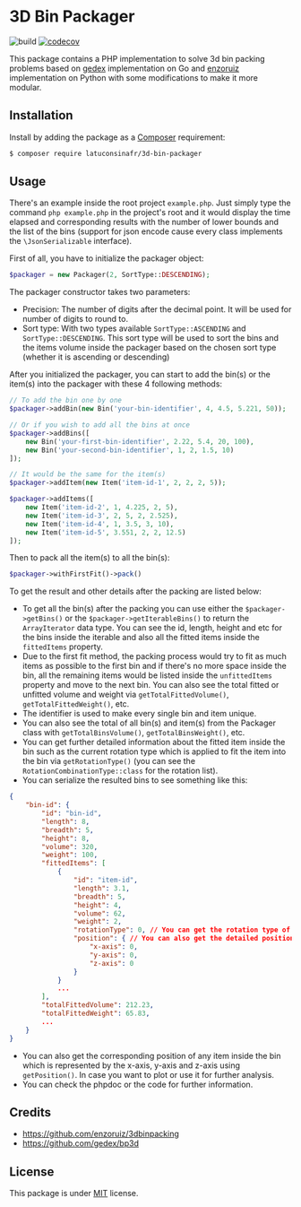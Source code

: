 # 3D Bin Packager
![build](https://github.com/latuconsinafr/3d-bin-packager/actions/workflows/ci-workflow.yml/badge.svg)
[![codecov](https://codecov.io/gh/latuconsinafr/3d-bin-packager/branch/main/graph/badge.svg?token=6T6HY94VGP)](https://codecov.io/gh/latuconsinafr/3d-bin-packager)

This package contains a PHP implementation to solve 3d bin packing problems based on [gedex](https://github.com/gedex/bp3d) implementation on Go and [enzoruiz](https://github.com/enzoruiz/3dbinpacking) implementation on Python with some modifications to make it more modular.

## Installation

Install by adding the package as a [Composer](https://getcomposer.org)
requirement:

```bash
$ composer require latuconsinafr/3d-bin-packager
```

## Usage

There's an example inside the root project `example.php`. Just simply type the command `php example.php` in the project's root and it would display the time elapsed and corresponding results with the number of lower bounds and the list of the bins (support for json encode cause every class implements the `\JsonSerializable` interface).

First of all, you have to initialize the packager object:

```php
$packager = new Packager(2, SortType::DESCENDING);
```

The packager constructor takes two parameters:
- Precision: The number of digits after the decimal point. It will be used for number of digits to round to.
- Sort type: With two types available `SortType::ASCENDING` and `SortType::DESCENDING`. This sort type will be used to sort the bins and the items volume inside the packager based on the chosen sort type (whether it is ascending or descending)

After you initialized the packager, you can start to add the bin(s) or the item(s) into the packager with these 4 following methods:

```php
// To add the bin one by one
$packager->addBin(new Bin('your-bin-identifier', 4, 4.5, 5.221, 50));

// Or if you wish to add all the bins at once
$packager->addBins([
    new Bin('your-first-bin-identifier', 2.22, 5.4, 20, 100),
    new Bin('your-second-bin-identifier', 1, 2, 1.5, 10)
]);

// It would be the same for the item(s)
$packager->addItem(new Item('item-id-1', 2, 2, 2, 5));

$packager->addItems([
    new Item('item-id-2', 1, 4.225, 2, 5),
    new Item('item-id-3', 2, 5, 2, 2.525),
    new Item('item-id-4', 1, 3.5, 3, 10),
    new Item('item-id-5', 3.551, 2, 2, 12.5)
]);
```

Then to pack all the item(s) to all the bin(s):

```php
$packager->withFirstFit()->pack()
```

To get the result and other details after the packing are listed below:
- To get all the bin(s) after the packing you can use either the `$packager->getBins()` or the `$packager->getIterableBins()` to return the `ArrayIterator` data type. You can see the id, length, height and etc for the bins inside the iterable and also all the fitted items inside the `fittedItems` property. 
- Due to the first fit method, the packing process would try to fit as much items as possible to the first bin and if there's no more space inside the bin, all the remaining items would be listed inside the `unfittedItems` property and move to the next bin. You can also see the total fitted or unfitted volume and weight via `getTotalFittedVolume()`, `getTotalFittedWeight()`, etc.
- The identifier is used to make every single bin and item unique.
- You can also see the total of all bin(s) and item(s) from the Packager class with `getTotalBinsVolume()`, `getTotalBinsWeight()`, etc.
- You can get further detailed information about the fitted item inside the bin such as the current rotation type which is applied to fit the item into the bin via `getRotationType()` (you can see the `RotationCombinationType::class` for the rotation list).
- You can serialize the resulted bins to see something like this:
```json
{
    "bin-id": {
        "id": "bin-id",
        "length": 8,
        "breadth": 5,
        "height": 8,
        "volume": 320,
        "weight": 100,
        "fittedItems": [
            {
                "id": "item-id",
                "length": 3.1,
                "breadth": 5,
                "height": 4,
                "volume": 62,
                "weight": 2,
                "rotationType": 0, // You can get the rotation type of any item inside the bin
                "position": { // You can also get the detailed position of any item inside the bin
                    "x-axis": 0,
                    "y-axis": 0,
                    "z-axis": 0
                }
            }
            ...
        ],
        "totalFittedVolume": 212.23,
        "totalFittedWeight": 65.83,
        ...
    }
}
```
- You can also get the corresponding position of any item inside the bin which is represented by the x-axis, y-axis and z-axis using `getPosition()`. In case you want to plot or use it for further analysis.
- You can check the phpdoc or the code for further information.


## Credits
- https://github.com/enzoruiz/3dbinpacking
- https://github.com/gedex/bp3d

## License
This package is under [MIT](https://github.com/latuconsinafr/3d-bin-packager/blob/main/LICENSE) license.

